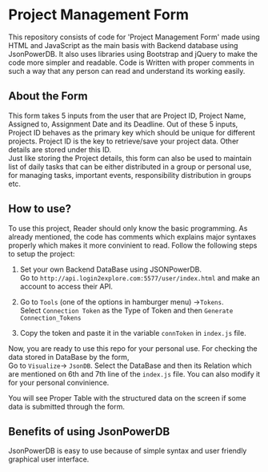 # Project Management Form
 
This repository consists of code for 'Project Management Form' made using HTML and JavaScript as the main basis with Backend database using JsonPowerDB. It also uses libraries using Bootstrap and jQuery to make the code more simpler and readable. 
Code is Written with proper comments in such a way that any person can read and understand its working easily.

## About the Form

This form takes 5 inputs from the user that are Project ID, Project Name, Assigned to, Assignment Date and its Deadline. Out of these 5 inputs, Project ID behaves as the primary key which should be unique for different projects. Project ID is the key to retrieve/save your project data. Other details are stored under this ID.  
Just like storing the Project details, this form can also be used to maintain list of daily tasks that can be either distributed in a group or personal use, for managing tasks, important events, responsibility distribution in groups etc.

## How to use?

To use this project, Reader should only know the basic programming. As already mentioned, the code has comments which explains major syntaxes properly which makes it more convinient to read. Follow the following steps to setup the project:  

1. Set your own Backend DataBase using JSONPowerDB.  
Go to `http://api.login2explore.com:5577/user/index.html` and make an account to access their API.

2. Go to `Tools` (one of the options in hamburger menu) ->`Tokens`.  
Select `Connection Token` as the Type of Token and then `Generate Connection_Tokens`

3. Copy the token and paste it in the variable `connToken` in `index.js` file.

Now, you are ready to use this repo for your personal use. For checking the data stored in DataBase by the form,  
Go to `Visualize`-> `JsonDB`. 
Select the DataBase and then its Relation which are mentioned on 6th and 7th line of the `index.js` file. You can also modify it for your personal convinience.  

You will see Proper Table with the structured data on the screen if some data is submitted through the form.

## Benefits of using JsonPowerDB

JsonPowerDB is easy to use because of simple syntax and user friendly graphical user interface.
